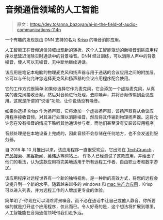 # 音频通信领域的人工智能

> 原文：<https://dev.to/anna_bazoyan/ai-in-the-field-of-audio-communications-114n>

一个有趣的发现是由 DNN 支持的名为 [Krisp](https://krisp.ai/) 的噪音消除应用。

人工智能正在音频通信领域出现新的转折。这个人工智能驱动的新噪音消除应用程序以低延迟消除实时通话中的背景噪音。DNN 经过训练，可以消除人声中的背景噪音，使人可以无噪音、无中断地继续通话。

该应用是笔记本电脑的物理麦克风和扬声器与用于通话的会议应用之间的附加层。它可以与任何允许您选择麦克风和扬声器的会议应用程序配合使用。

它的工作方式很简单:如果你选择它作为麦克风，它会添加一个虚拟麦克风，从真实的麦克风接收音频。然后对音频进行处理，去除噪声，并将音频传输到会议应用。这就是所谓的“说话”功能，让你说话没有噪音。

如果你选择 Krisp 作为扬声器，它将添加一个虚拟扬声器，该扬声器将从会议应用程序接收音频，对其进行处理以消除噪音，然后将其传输到物理扬声器。这将允许您在没有噪音的情况下聆听其他通话参与者，而他们甚至没有安装该应用程序。

音频处理是在本地设备上完成的，因此音频不会存储在任何地方，也不会发送到服务器。

自 2018 年 10 月推出以来，该应用程序一直很受欢迎。它出现在 [TechCrunch](https://techcrunch.com/2018/12/10/krisp-reduces-noise-on-calls-using-machine-learning-and-its-coming-to-windows-soon/) 、[产品搜索](https://www.producthunt.com/posts/krisp)、[黑客新闻](https://news.ycombinator.com/item?id=18460726)、[英伟达](https://devblogs.nvidia.com/nvidia-real-time-noise-suppression-deep-learning/)等网站上。
许多人已经测试了这款应用，并给出了他们的看法，认为这款应用将完美地适用于所有远程工作者、自由职业者和数字游民。

该应用程序对远程世界有一个新的独特视角，是一种新的高效方式，将您的远程会议提升到一个新的水平。随着越来越多的 windows 和 [mac 生产力应用](https://krisp.ai/blog/productivity-apps-mac-2019/)，Krisp 可以进入列表，并为远程工作的人增加更专业的体验。

简单明了-你现在可以消除背景噪音，而不必在通话中让自己或他人静音。你所要做的就是打开这个应用程序，仅此而已。令人好奇的是，这个想法将扩展到哪里，人工智能能在音频通信领域带我们走多远。